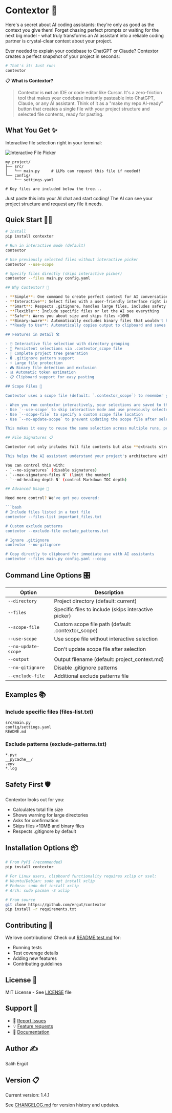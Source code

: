# Contextor 🚀

Here's a secret about AI coding assistants: they're only as good as the context you give them! Forget chasing perfect prompts or waiting for the next big model - what truly transforms an AI assistant into a reliable coding partner is crystal-clear context about your project.

Ever needed to explain your codebase to ChatGPT or Claude? Contextor creates a perfect snapshot of your project in seconds:

```bash
# That's it! Just run:
contextor
```
📋 **What is Contextor?**
> Contextor is **not** an IDE or code editor like Cursor. It's a zero-friction tool that makes your codebase instantly pasteable into ChatGPT, Claude, or any AI assistant. Think of it as a "make my repo AI-ready" button that creates a single file with your project structure and selected file contents, ready for pasting.

## What You Get ✨

Interactive file selection right in your terminal:

![Interactive File Picker](https://your-image-url-here.png)

```text
my_project/
├── src/
│   └── main.py     # LLMs can request this file if needed!
└── config/
    └── settings.yaml

# Key files are included below the tree...
```

Just paste this into your AI chat and start coding! The AI can see your project structure and request any file it needs.

## Quick Start 🏃‍♂️

```bash
# Install
pip install contextor

# Run in interactive mode (default)
contextor

# Use previously selected files without interactive picker
contextor --use-scope

# Specify files directly (skips interactive picker)
contextor --files main.py config.yaml

## Why Contextor? 🎯

- **Simple**: One command to create perfect context for AI conversations
- **Interactive**: Select files with a user-friendly interface right in your terminal
- **Smart**: Respects .gitignore, handles large files, includes safety checks
- **Flexible**: Include specific files or let the AI see everything
- **Safe**: Warns you about size and skips files >10MB
- **Binary-aware**: Automatically excludes binary files that wouldn't help AI assistants
- **Ready to Use**: Automatically copies output to clipboard and saves to file

## Features in Detail 🛠️

- 🖱️ Interactive file selection with directory grouping
- 💾 Persistent selections via .contextor_scope file
- 📁 Complete project tree generation
- 🔒 .gitignore pattern support
- ⚡ Large file protection
- 🎮 Binary file detection and exclusion
- 📊 Automatic token estimation
- 📋 Clipboard support for easy pasting

## Scope Files 📑

Contextor uses a scope file (default: `.contextor_scope`) to remember your file selections:

- When you run contextor interactively, your selections are saved to this file
- Use `--use-scope` to skip interactive mode and use previously selected files
- Use `--scope-file` to specify a custom scope file location
- Use `--no-update-scope` to prevent updating the scope file after selection

This makes it easy to reuse the same selection across multiple runs, perfect for when you're iterating on your code and need to regenerate context frequently.

## File Signatures 📋

Contextor not only includes full file contents but also **extracts structure** from important files (like Python, JavaScript, SQL, and Markdown) that you didn't fully include.

This helps the AI assistant understand your project's architecture without needing every file!

You can control this with:
- `--no-signatures` (disable signatures)
- `--max-signature-files N` (limit the number)
- `--md-heading-depth N` (control Markdown TOC depth)

## Advanced Usage 🔧

Need more control? We've got you covered:

```bash
# Include files listed in a text file
contextor --files-list important_files.txt

# Custom exclude patterns
contextor --exclude-file exclude_patterns.txt

# Ignore .gitignore
contextor --no-gitignore

# Copy directly to clipboard for immediate use with AI assistants
contextor --files main.py config.yaml --copy
```

## Command Line Options 🎛️

| Option | Description |
|--------|-------------|
| `--directory` | Project directory (default: current) |
| `--files` | Specific files to include (skips interactive picker) |
| `--scope-file` | Custom scope file path (default: .contextor_scope) |
| `--use-scope` | Use scope file without interactive selection |
| `--no-update-scope` | Don't update scope file after selection |
| `--output` | Output filename (default: project_context.md) |
| `--no-gitignore` | Disable .gitignore patterns |
| `--exclude-file` | Additional exclude patterns file |

## Examples 📚

### Include specific files (files-list.txt)

```text
src/main.py
config/settings.yaml
README.md
```

### Exclude patterns (exclude-patterns.txt)

```text
*.pyc
__pycache__/
.env
*.log
```

## Safety First 🛡️

Contextor looks out for you:

- Calculates total file size
- Shows warning for large directories
- Asks for confirmation
- Skips files >10MB and binary files
- Respects .gitignore by default

## Installation Options 📦

```bash
# From PyPI (recommended)
pip install contextor

# For Linux users, clipboard functionality requires xclip or xsel:
# Ubuntu/Debian: sudo apt install xclip
# Fedora: sudo dnf install xclip
# Arch: sudo pacman -S xclip

# From source
git clone https://github.com/ergut/contextor
pip install -r requirements.txt
```

## Contributing 🤝

We love contributions! Check out [README.test.md](README.test.md) for:

- Running tests
- Test coverage details
- Adding new features
- Contributing guidelines

## License 📜

MIT License - See [LICENSE](LICENSE) file

## Support 💬

- 🐛 [Report issues](https://github.com/ergut/contextor/issues)
- 💡 [Feature requests](https://github.com/ergut/contextor/issues)
- 📖 [Documentation](https://github.com/ergut/contextor)

## Author ✍️

Salih Ergüt

## Version 📋

Current version: 1.4.1

See [CHANGELOG.md](CHANGELOG.md) for version history and updates.
